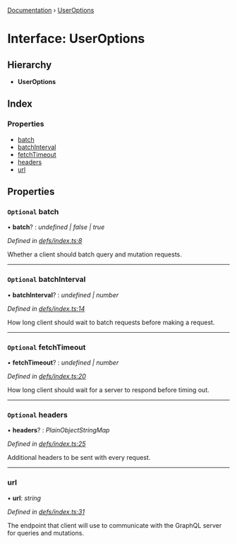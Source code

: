 [Documentation](../README.md) › [UserOptions](useroptions.md)

# Interface: UserOptions

## Hierarchy

* **UserOptions**

## Index

### Properties

* [batch](useroptions.md#optional-batch)
* [batchInterval](useroptions.md#optional-batchinterval)
* [fetchTimeout](useroptions.md#optional-fetchtimeout)
* [headers](useroptions.md#optional-headers)
* [url](useroptions.md#url)

## Properties

### `Optional` batch

• **batch**? : *undefined | false | true*

*Defined in [defs/index.ts:8](https://github.com/badbatch/graphql-box/blob/7171508/packages/fetch-manager/src/defs/index.ts#L8)*

Whether a client should batch query and mutation
requests.

___

### `Optional` batchInterval

• **batchInterval**? : *undefined | number*

*Defined in [defs/index.ts:14](https://github.com/badbatch/graphql-box/blob/7171508/packages/fetch-manager/src/defs/index.ts#L14)*

How long client should wait to batch requests
before making a request.

___

### `Optional` fetchTimeout

• **fetchTimeout**? : *undefined | number*

*Defined in [defs/index.ts:20](https://github.com/badbatch/graphql-box/blob/7171508/packages/fetch-manager/src/defs/index.ts#L20)*

How long client should wait for a server to
respond before timing out.

___

### `Optional` headers

• **headers**? : *PlainObjectStringMap*

*Defined in [defs/index.ts:25](https://github.com/badbatch/graphql-box/blob/7171508/packages/fetch-manager/src/defs/index.ts#L25)*

Additional headers to be sent with every request.

___

###  url

• **url**: *string*

*Defined in [defs/index.ts:31](https://github.com/badbatch/graphql-box/blob/7171508/packages/fetch-manager/src/defs/index.ts#L31)*

The endpoint that client will use to communicate with the
GraphQL server for queries and mutations.
